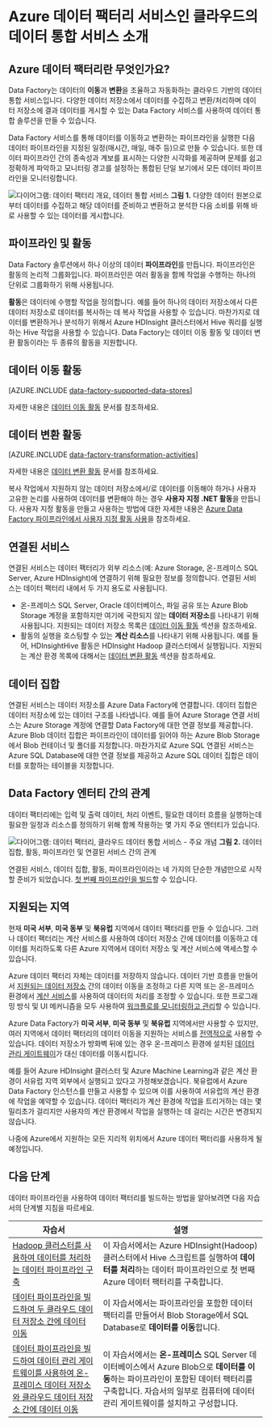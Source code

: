 <properties 
	pageTitle="데이터 팩터리 개요, 데이터 통합 서비스 | Microsoft Azure" 
	description="Azure Data Factory가 무엇인지 알아봅니다. 데이터의 이동과 변환을 조율하고 자동화하는 클라우드 데이터 통합 서비스입니다." 
	keywords="데이터 통합, 클라우드 데이터 통합, Azure 데이터 팩터리란"
	services="data-factory" 
	documentationCenter="" 
	authors="spelluru" 
	manager="jhubbard" 
	editor="monicar"/>

<tags 
	ms.service="data-factory" 
	ms.workload="data-services" 
	ms.tgt_pltfrm="na" 
	ms.devlang="na" 
	ms.topic="get-started-article" 
	ms.date="09/22/2016" 
	ms.author="spelluru"/>

# Azure 데이터 팩터리 서비스인 클라우드의 데이터 통합 서비스 소개

## Azure 데이터 팩터리란 무엇인가요? 
Data Factory는 데이터의 **이동**과 **변환**을 조율하고 자동화하는 클라우드 기반의 데이터 통합 서비스입니다. 다양한 데이터 저장소에서 데이터를 수집하고 변환/처리하며 데이터 저장소에 결과 데이터를 게시할 수 있는 Data Factory 서비스를 사용하여 데이터 통합 솔루션을 만들 수 있습니다.

Data Factory 서비스를 통해 데이터를 이동하고 변환하는 파이프라인을 실행한 다음 데이터 파이프라인을 지정된 일정(매시간, 매일, 매주 등)으로 만들 수 있습니다. 또한 데이터 파이프라인 간의 종속성과 계보를 표시하는 다양한 시각화를 제공하며 문제를 쉽고 정확하게 파악하고 모니터링 경고를 설정하는 통합된 단일 보기에서 모든 데이터 파이프라인을 모니터링합니다.

![다이어그램: 데이터 팩터리 개요, 데이터 통합 서비스](./media/data-factory-introduction/what-is-azure-data-factory.png) **그림 1.** 다양한 데이터 원본으로부터 데이터를 수집하고 해당 데이터를 준비하고 변환하고 분석한 다음 소비를 위해 바로 사용할 수 있는 데이터를 게시합니다.

## 파이프라인 및 활동
Data Factory 솔루션에서 하나 이상의 데이터 **파이프라인**를 만듭니다. 파이프라인은 활동의 논리적 그룹화입니다. 파이프라인은 여러 활동을 함께 작업을 수행하는 하나의 단위로 그룹화하기 위해 사용됩니다.

**활동**은 데이터에 수행할 작업을 정의합니다. 예를 들어 하나의 데이터 저장소에서 다른 데이터 저장소로 데이터를 복사하는 데 복사 작업을 사용할 수 있습니다. 마찬가지로 데이터를 변환하거나 분석하기 위해서 Azure HDInsight 클러스터에서 Hive 쿼리를 실행하는 Hive 작업을 사용할 수 있습니다. Data Factory는 데이터 이동 활동 및 데이터 변환 활동이라는 두 종류의 활동을 지원합니다.
  
## 데이터 이동 활동 
[AZURE.INCLUDE [data-factory-supported-data-stores](../../includes/data-factory-supported-data-stores.md)]

자세한 내용은 [데이터 이동 활동](data-factory-data-movement-activities.md) 문서를 참조하세요.

## 데이터 변환 활동
[AZURE.INCLUDE [data-factory-transformation-activities](../../includes/data-factory-transformation-activities.md)]

자세한 내용은 [데이터 변환 활동](data-factory-data-transformation-activities.md) 문서를 참조하세요.

복사 작업에서 지원하지 않는 데이터 저장소에서/로 데이터를 이동해야 하거나 사용자 고유한 논리를 사용하여 데이터를 변환해야 하는 경우 **사용자 지정 .NET 활동**을 만듭니다. 사용자 지정 활동을 만들고 사용하는 방법에 대한 자세한 내용은 [Azure Data Factory 파이프라인에서 사용자 지정 활동 사용](data-factory-use-custom-activities.md)을 참조하세요.

## 연결된 서비스
연결된 서비스는 데이터 팩터리가 외부 리소스(예: Azure Storage, 온-프레미스 SQL Server, Azure HDInsight)에 연결하기 위해 필요한 정보를 정의합니다. 연결된 서비스는 데이터 팩터리 내에서 두 가지 용도로 사용됩니다.

- 온-프레미스 SQL Server, Oracle 데이터베이스, 파일 공유 또는 Azure Blob Storage 계정을 포함하지만 여기에 국한되지 않는 **데이터 저장소**를 나타내기 위해 사용됩니다. 지원되는 데이터 저장소 목록은 [데이터 이동 활동](data-factory-data-movement-activities.md) 섹션을 참조하세요.
- 활동의 실행을 호스팅할 수 있는 **계산 리소스**를 나타내기 위해 사용됩니다. 예를 들어, HDInsightHive 활동은 HDInsight Hadoop 클러스터에서 실행됩니다. 지원되는 계산 환경 목록에 대해서는 [데이터 변환 활동](data-factory-data-transformation-activities.md) 섹션을 참조하세요.

## 데이터 집합 
연결된 서비스는 데이터 저장소를 Azure Data Factory에 연결합니다. 데이터 집합은 데이터 저장소에 있는 데이터 구조를 나타냅니다. 예를 들어 Azure Storage 연결 서비스는 Azure Storage 계정에 연결할 Data Factory에 대한 연결 정보를 제공합니다. Azure Blob 데이터 집합은 파이프라인이 데이터를 읽어야 하는 Azure Blob Storage에서 Blob 컨테이너 및 폴더를 지정합니다. 마찬가지로 Azure SQL 연결된 서비스는 Azure SQL Database에 대한 연결 정보를 제공하고 Azure SQL 데이터 집합은 데이터를 포함하는 테이블을 지정합니다.

## Data Factory 엔터티 간의 관계
데이터 팩터리에는 입력 및 출력 데이터, 처리 이벤트, 필요한 데이터 흐름을 실행하는데 필요한 일정과 리소스를 정의하기 위해 함께 작용하는 몇 가지 주요 엔터티가 있습니다.

![다이어그램: 데이터 팩터리, 클라우드 데이터 통합 서비스 - 주요 개념](./media/data-factory-introduction/data-integration-service-key-concepts.png) **그림 2.** 데이터 집합, 활동, 파이프라인 및 연결된 서비스 간의 관계

연결된 서비스, 데이터 집합, 활동, 파이프라인이라는 네 가지의 단순한 개념만으로 시작할 준비가 되었습니다. [첫 번째 파이프라인을 빌드](data-factory-build-your-first-pipeline.md)할 수 있습니다.

## 지원되는 지역
현재 **미국 서부**, **미국 동부** 및 **북유럽** 지역에서 데이터 팩터리를 만들 수 있습니다. 그러나 데이터 팩터리는 계산 서비스를 사용하여 데이터 저장소 간에 데이터를 이동하고 데이터를 처리하도록 다른 Azure 지역에서 데이터 저장소 및 계산 서비스에 액세스할 수 있습니다.

Azure 데이터 팩터리 자체는 데이터를 저장하지 않습니다. 데이터 기반 흐름을 만들어서 [지원되는 데이터 저장소](data-factory-data-movement-activities.md#supported-data-stores) 간의 데이터 이동을 조정하고 다른 지역 또는 온-프레미스 환경에서 [계산 서비스](data-factory-compute-linked-services.md)를 사용하여 데이터의 처리를 조정할 수 있습니다. 또한 프로그래밍 방식 및 UI 메커니즘을 모두 사용하여 [워크플로를 모니터링하고 관리](data-factory-monitor-manage-pipelines.md)할 수 있습니다.

Azure Data Factory가 **미국 서부**, **미국 동부** 및 **북유럽** 지역에서만 사용할 수 있지만, 여러 지역에서 데이터 팩터리의 데이터 이동을 지원하는 서비스를 [전역적으로](data-factory-data-movement-activities.md#global) 사용할 수 있습니다. 데이터 저장소가 방화벽 뒤에 있는 경우 온-프레미스 환경에 설치된 [데이터 관리 게이트웨이](data-factory-move-data-between-onprem-and-cloud.md)가 대신 데이터를 이동시킵니다.

예를 들어 Azure HDInsight 클러스터 및 Azure Machine Learning과 같은 계산 환경이 서유럽 지역 외부에서 실행되고 있다고 가정해보겠습니다. 북유럽에서 Azure Data Factory 인스턴스를 만들고 사용할 수 있으며 이를 사용하여 서유럽의 계산 환경에 작업을 예약할 수 있습니다. 데이터 팩터리가 계산 환경에 작업을 트리거하는 데는 몇 밀리초가 걸리지만 사용자의 계산 환경에서 작업을 실행하는 데 걸리는 시간은 변경되지 않습니다.

나중에 Azure에서 지원하는 모든 지리적 위치에서 Azure 데이터 팩터리를 사용하게 될 예정입니다.
  
## 다음 단계
데이터 파이프라인을 사용하여 데이터 팩터리를 빌드하는 방법을 알아보려면 다음 자습서의 단계별 지침을 따르세요.

자습서 | 설명
-------- | -----------
[Hadoop 클러스터를 사용하여 데이터를 처리하는 데이터 파이프라인 구축](data-factory-build-your-first-pipeline.md) | 이 자습서에서는 Azure HDInsight(Hadoop) 클러스터에서 Hive 스크립트를 실행하여 **데이터를 처리**하는 데이터 파이프라인으로 첫 번째 Azure 데이터 팩터리를 구축합니다. |
[데이터 파이프라인을 빌드하여 두 클라우드 데이터 저장소 간에 데이터 이동](data-factory-copy-data-from-azure-blob-storage-to-sql-database.md) | 이 자습서에서는 파이프라인을 포함한 데이터 팩터리를 만들어서 Blob Storage에서 SQL Database로 **데이터를 이동**합니다.
[데이터 파이프라인을 빌드하여 데이터 관리 게이트웨이를 사용하여 온-프레미스 데이터 저장소와 클라우드 데이터 저장소 간에 데이터 이동](data-factory-move-data-between-onprem-and-cloud.md) | 이 자습서에서는 **온-프레미스** SQL Server 데이터베이스에서 Azure Blob으로 **데이터를 이동**하는 파이프라인이 포함된 데이터 팩터리를 구축합니다. 자습서의 일부로 컴퓨터에 데이터 관리 게이트웨이를 설치하고 구성합니다. 

<!---HONumber=AcomDC_0928_2016-->